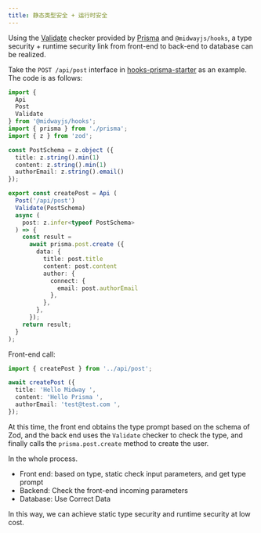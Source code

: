 ```yaml
---
title: 静态类型安全 + 运行时安全
---
```


Using the [Validate](./validate.md) checker provided by [Prisma](./prisma.md) and `@midwayjs/hooks`, a type security + runtime security link from front-end to back-end to database can be realized.

Take the `POST /api/post` interface in [hooks-prisma-starter](https://github.com/midwayjs/hooks/blob/main/examples/fullstack/prisma/README.md) as an example. The code is as follows:

```ts
import {
  Api
  Post
  Validate
} from '@midwayjs/hooks';
import { prisma } from './prisma';
import { z } from 'zod';

const PostSchema = z.object ({
  title: z.string().min(1)
  content: z.string().min(1)
  authorEmail: z.string().email()
});

export const createPost = Api (
  Post('/api/post')
  Validate(PostSchema)
  async (
    post: z.infer<typeof PostSchema>
  ) => {
    const result =
      await prisma.post.create ({
        data: {
          title: post.title
          content: post.content
          author: {
            connect: {
              email: post.authorEmail
            },
          },
        },
      });
    return result;
  }
);
```

Front-end call:

```ts
import { createPost } from '../api/post';

await createPost ({
  title: 'Hello Midway ',
  content: 'Hello Prisma ',
  authorEmail: 'test@test.com ',
});
```

At this time, the front end obtains the type prompt based on the schema of Zod, and the back end uses the `Validate` checker to check the type, and finally calls the `prisma.post.create` method to create the user.

In the whole process.

- Front end: based on type, static check input parameters, and get type prompt
- Backend: Check the front-end incoming parameters
- Database: Use Correct Data

In this way, we can achieve static type security and runtime security at low cost.

